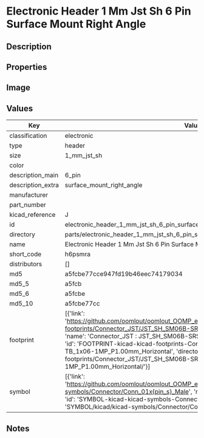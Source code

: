 # Electronic Header 1 Mm Jst Sh 6 Pin Surface Mount Right Angle

## Description

## Properties


## Image


## Values

| Key | Value |
| --- | --- |
| classification | electronic |
| type | header |
| size | 1_mm_jst_sh |
| color |  |
| description_main | 6_pin |
| description_extra | surface_mount_right_angle |
| manufacturer |  |
| part_number |  |
| kicad_reference | J |
| id | electronic_header_1_mm_jst_sh_6_pin_surface_mount_right_angle |
| directory | parts/electronic_header_1_mm_jst_sh_6_pin_surface_mount_right_angle |
| name | Electronic Header 1 Mm Jst Sh 6 Pin Surface Mount Right Angle |
| short_code | h6psmra |
| distributors | [] |
| md5 | a5fcbe77cce947fd19b46eec74179034 |
| md5_5 | a5fcb |
| md5_6 | a5fcbe |
| md5_10 | a5fcbe77cc |
| footprint | [{'link': 'https://github.com/oomlout/oomlout_OOMP_eda_V2/tree/main/FOOTPRINT/kicad/kicad-footprints/Connector_JST/JST_SH_SM06B-SRSS-TB_1x06-1MP_P1.00mm_Horizontal', 'name': 'Connector_JST : JST_SH_SM06B-SRSS-TB_1x06-1MP_P1.00mm_Horizontal', 'id': 'FOOTPRINT-kicad-kicad-footprints-Connector_JST-JST_SH_SM06B-SRSS-TB_1x06-1MP_P1.00mm_Horizontal', 'directory': 'FOOTPRINT/kicad/kicad-footprints/Connector_JST/JST_SH_SM06B-SRSS-TB_1x06-1MP_P1.00mm_Horizontal/'}] |
| symbol | [{'link': 'https://github.com/oomlout/oomlout_OOMP_eda_V2/tree/main/SYMBOL/kicad/kicad-symbols/Connector/Conn_01x{pin_s}_Male', 'name': 'Connector : Conn_01x06_Male', 'id': 'SYMBOL-kicad-kicad-symbols-Connector-Conn_01x06_Male', 'directory': 'SYMBOL/kicad/kicad-symbols/Connector/Conn_01x06_Male/'}] |

## Notes

